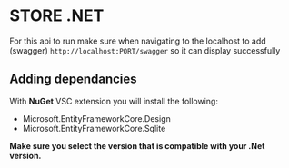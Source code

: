# STORE .NET

For this api to run make sure when navigating to the localhost to add (swagger) `http://localhost:PORT/swagger`  so it can display successfully

## Adding dependancies

With **NuGet** VSC extension you will install the following:
- Microsoft.EntityFrameworkCore.Design
- Microsoft.EntityFrameworkCore.Sqlite

**Make sure you select the version that is compatible with your .Net version.**